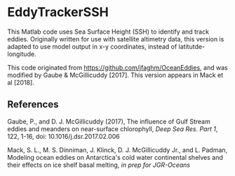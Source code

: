 # EddyTrackerSSH
This Matlab code uses Sea Surface Height (SSH) to identify and track eddies.  Originally written for use with satellite altimetry data, this version is adapted to use model output in x-y coordinates, instead of latitutde-longitude.

This code originated from https://github.com/jfaghm/OceanEddies, and was modified by Gaube & McGillicuddy [2017].  This version appears in Mack et al [2018].

## References
Gaube, P., and D. J. McGillicuddy (2017), The influence of Gulf Stream eddies and meanders on near-surface chlorophyll, _Deep Sea Res. Part 1_, 122, 1-16, doi: 10.1016/j.dsr.2017.02.006

Mack, S. L., M. S. Dinniman, J. Klinck, D. J. McGillicuddy Jr., and L. Padman, Modeling ocean eddies on Antarctica's cold water continental shelves and their effects on ice shelf basal melting, _in prep for JGR-Oceans_
